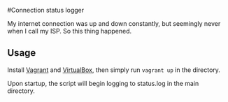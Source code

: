 #Connection status logger

My internet connection was up and down constantly, but seemingly never when I call my ISP. So this thing happened.

## Usage

Install [Vagrant](https://www.vagrantup.com/downloads.html) and [VirtualBox](https://www.virtualbox.org/wiki/Downloads), then simply run `vagrant up` in the directory.

Upon startup, the script will begin logging to status.log in the main directory.
